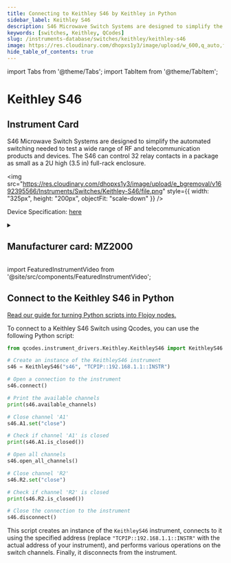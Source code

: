 ```yaml
---
title: Connecting to Keithley S46 by Keithley in Python
sidebar_label: Keithley S46
description: S46 Microwave Switch Systems are designed to simplify the automated switching needed to test a wide range of RF and telecommunication products and devices. The S46 can control 32 relay contacts in a package as small as a 2U high (3.5 in) full-rack enclosure.
keywords: [switches, Keithley, QCodes]
slug: /instruments-database/switches/keithley/keithley-s46
image: https://res.cloudinary.com/dhopxs1y3/image/upload/w_600,q_auto,f_auto/e_bgremoval/v1692395566/Instruments/Switches/Keithley-S46/file.jpg
hide_table_of_contents: true
---
```


import Tabs from '@theme/Tabs';
import TabItem from '@theme/TabItem';

# Keithley S46

## Instrument Card

<div className="flex">

<div>

S46 Microwave Switch Systems are designed to simplify the automated switching needed to test a wide range of RF and telecommunication products and devices. The S46 can control 32 relay contacts in a package as small as a 2U high (3.5 in) full-rack enclosure.

</div>

<img src="https://res.cloudinary.com/dhopxs1y3/image/upload/e_bgremoval/v1692395566/Instruments/Switches/Keithley-S46/file.png" style={{ width: "325px", height: "200px", objectFit: "scale-down" }} />

</div>

<div className="flex text-center">

<p>Device Specification: <a target="\_blank" href="https://download.tek.com/datasheet/System_46_Datasheet_1KW-5043-1.pdf">here</a></p>

</div>

<details style={{ marginTop: "15px"}}>
<summary><h2>Manufacturer card: MZ2000</h2></summary>

<img src="https://res.cloudinary.com/dhopxs1y3/image/upload/v1692806202/Instruments/Vendor%20Logos/Keithley.png" style={{ width: "100%", height: "170px",objectFit: "scale-down" }} />

Keithley Instruments is a measurement and instrument company headquartered in Solon, Ohio, that develops, manufactures, markets, and sells data acquisition products, as well as complete systems for high-volume production and assembly testing.

<ul>
  <li>Headquarters: Cleveland, Ohio, United States</li>
  <li>Yearly Revenue (millions, USD): 110.6</li>
  <li>Vendor Website: <a href="https://www.tek.com/en">here</a></li>
</ul>
</details>

import FeaturedInstrumentVideo from '@site/src/components/FeaturedInstrumentVideo';

<FeaturedInstrumentVideo category='WIDGET2000' manufacturer='MZ2000'></FeaturedInstrumentVideo>


## Connect to the Keithley S46 in Python

[Read our guide for turning Python scripts into Flojoy nodes.](https://docs.flojoy.ai/custom-nodes/creating-custom-node/)
<Tabs>

<TabItem value="Flojoy" label="Flojoy" className="flojoy-instrument-tabs">

<NodeCardCollection category='WIDGET2000' manufacturer='MZ2000'></NodeCardCollection>

</TabItem>
<TabItem value="QCodes" label="QCodes">

To connect to a Keithley S46 Switch using Qcodes, you can use the following Python script:

```python
from qcodes.instrument_drivers.Keithley.KeithleyS46 import KeithleyS46

# Create an instance of the KeithleyS46 instrument
s46 = KeithleyS46("s46", "TCPIP::192.168.1.1::INSTR")

# Open a connection to the instrument
s46.connect()

# Print the available channels
print(s46.available_channels)

# Close channel 'A1'
s46.A1.set("close")

# Check if channel 'A1' is closed
print(s46.A1.is_closed())

# Open all channels
s46.open_all_channels()

# Close channel 'R2'
s46.R2.set("close")

# Check if channel 'R2' is closed
print(s46.R2.is_closed())

# Close the connection to the instrument
s46.disconnect()
```

This script creates an instance of the `KeithleyS46` instrument, connects to it using the specified address (replace `"TCPIP::192.168.1.1::INSTR"` with the actual address of your instrument), and performs various operations on the switch channels. Finally, it disconnects from the instrument.

</TabItem>
</Tabs>